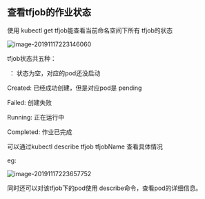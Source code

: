 ## 查看tfjob的作业状态

使用 kubectl get tfjob能查看当前命名空间下所有 tfjob的状态

![image-20191117223146060](C:\Users\zoux\AppData\Roaming\Typora\typora-user-images\image-20191117223146060.png)





tfjob状态共五种：

​             ：       状态为空，对应的pod还没启动

Created:        已经成功创建，但是对应pod是 pending

Failed:            创建失败         

Running:        正在运行中

Completed:   作业已完成



可以通过kubectl describe tfjob tfjobName 查看具体情况

eg:

![image-20191117223657752](C:\Users\zoux\AppData\Roaming\Typora\typora-user-images\image-20191117223657752.png)



同时还可以对该tfjob下的pod使用 describe命令，查看pod的详细信息。